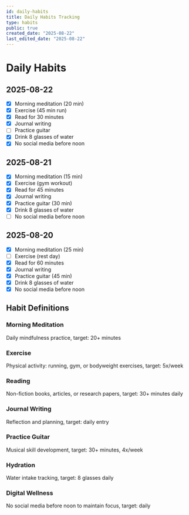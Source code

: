 ```yaml
---
id: daily-habits
title: Daily Habits Tracking
type: habits
public: true
created_date: "2025-08-22"
last_edited_date: "2025-08-22"
---
```


# Daily Habits

## 2025-08-22
- [x] Morning meditation (20 min)
- [x] Exercise (45 min run)
- [x] Read for 30 minutes
- [x] Journal writing
- [ ] Practice guitar
- [x] Drink 8 glasses of water
- [x] No social media before noon

## 2025-08-21
- [x] Morning meditation (15 min)
- [x] Exercise (gym workout)
- [x] Read for 45 minutes
- [x] Journal writing
- [x] Practice guitar (30 min)
- [x] Drink 8 glasses of water
- [ ] No social media before noon

## 2025-08-20
- [x] Morning meditation (25 min)
- [ ] Exercise (rest day)
- [x] Read for 60 minutes
- [x] Journal writing
- [x] Practice guitar (45 min)
- [x] Drink 8 glasses of water
- [x] No social media before noon

## Habit Definitions

### Morning Meditation
Daily mindfulness practice, target: 20+ minutes

### Exercise
Physical activity: running, gym, or bodyweight exercises, target: 5x/week

### Reading
Non-fiction books, articles, or research papers, target: 30+ minutes daily

### Journal Writing
Reflection and planning, target: daily entry

### Practice Guitar
Musical skill development, target: 30+ minutes, 4x/week

### Hydration
Water intake tracking, target: 8 glasses daily

### Digital Wellness
No social media before noon to maintain focus, target: daily
